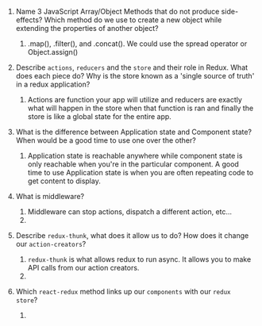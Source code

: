 1.  Name 3 JavaScript Array/Object Methods that do not produce side-effects? Which method do we use to create a new object while extending the properties of another object?
    1.  .map(), .filter(), and .concat(). We could use the spread operator or Object.assign()

2.  Describe `actions`, `reducers` and the `store` and their role in Redux. What does each piece do? Why is the store known as a 'single source of truth' in a redux application?
    1.  Actions are function your app will utilize and reducers are exactly what will happen in the store when that function is ran and finally the store is like a global state for the entire app.

3.  What is the difference between Application state and Component state? When would be a good time to use one over the other?
    1.  Application state is reachable anywhere while component state is only reachable when you're in the particular component. A good time to use Application state is when you are often repeating code to get content to display.

4.  What is middleware?
    1.  Middleware can stop actions, dispatch a different action, etc...
    2.
5.  Describe `redux-thunk`, what does it allow us to do? How does it change our `action-creators`?
    1.  `redux-thunk` is what allows redux to run async. It allows you to make API calls from our action creators.
    2.
6.  Which `react-redux` method links up our `components` with our `redux store`?
    1.  <Provider/>

